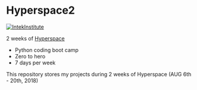# Hyperspace2

[![IntekInstitute](https://i.imgur.com/XZHa94i.png)](https://intek.io/)

2 weeks of [Hyperspace](https://intek.io/hyperspace)

  - Python coding boot camp
  - Zero to hero
  - 7 days per week
  
This repository stores my projects during 2 weeks of Hyperspace (AUG 6th - 20th, 2018)
